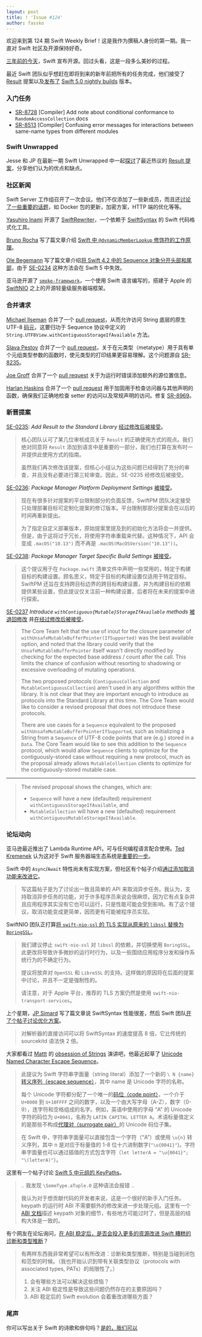 ```yaml
---
layout: post
title: ! 'Issue #124'
author: fassko
---
```


欢迎来到第 124 期 Swift Weekly Brief！这是我作为撰稿人身份的第一期。我一直对 Swift 社区及开源保持好奇。

[三年前的今天](https://twitter.com/SwiftLang/status/672556073362960384)，Swift 宣布开源。回过头看，这是一段多么美妙的过程。

最近 Swift 团队似乎想赶在即将到来的新年前把所有的任务完成，他们接受了 [Result](https://github.com/apple/swift-evolution/blob/master/proposals/0235-add-result.md) 提案以及[发布了](https://twitter.com/mishaldshah/status/1070048389893505024) [Swift 5.0 nightly builds](https://swift.org/download/#snapshots) 版本。

<!--excerpt-->

### 入门任务

- [SR-8728](https://bugs.swift.org/browse/SR-8728) [Compiler] Add note about conditional conformance to `RandomAccessCollection` docs
- [SR-8513](https://bugs.swift.org/browse/SR-8513) [Compiler] Confusing error messages for interactions between same-name types from different modules

### Swift Unwrapped

Jesse 和 JP 在最新一期 Swift Unwrapped 中一起[探讨](https://spec.fm/podcasts/swift-unwrapped/234517)了最近热议的 [Result 提案](https://github.com/apple/swift-evolution/blob/master/proposals/0235-add-result.md)，分享他们认为的优点和缺点。

### 社区新闻

Swift Server 工作组召开了一次会议。他们不仅添加了一些新成员，而且还[讨论了一些重要的话题](https://forums.swift.org/t/november-29th-2018/18400)，如 Docker 包的更新，加密方案，HTTP 端的优化等等。

[Yasuhiro Inami](https://twitter.com/inamiy) 开源了 [SwiftRewriter](https://github.com/inamiy/SwiftRewriter)，一个依赖于 [SwiftSyntax](https://github.com/apple/swift-syntax) 的 Swift 代码格式化工具。

[Bruno Rocha](https://twitter.com/rockthebruno) 写了篇文章介绍 [Swift 中 `@dynamicMemberLookup` 修饰符的工作原理](https://swiftrocks.com/how-dynamicmemberlookup-works-internally-in-swift.html)。

[Ole Begemann](https://twitter.com/olebegemann) 写了篇文章介绍[将 Swift 4.2 中的 Sequence 对象分开头部和尾部](https://oleb.net/2018/sequence-head-tail/)，由于 [SE-0234](https://github.com/apple/swift-evolution/blob/master/proposals/0234-remove-sequence-subsequence.md) 这种方法会在 Swift 5 中失效。

亚马逊开源了 [`smoke-framework`](https://github.com/amzn/smoke-framework)，一个使用 Swift 语言编写的，搭建于 Apple 的 [SwiftNIO](https://github.com/apple/swift-nio) 之上的开源轻量级服务器端框架。

### 合并请求

[Michael Ilseman](https://github.com/milseman) 合并了一个 [pull request](https://github.com/apple/swift/pull/21178)，从而允许访问 String 底层的原生 UTF-8 [码元](https://zh.wikipedia.org/wiki/码元)，这要归功于 Sequence 协议中定义的 `String.UTF8View.withContiguousStorageIfAvailable` 方法。

[Slava Pestov](https://github.com/slavapestov) 合并了一个 [pull request](https://github.com/apple/swift/pull/21155)，关于在元类型（metatype）用于具有单个元组类型参数的函数时，使元类型的打印结果更容易理解。这个问题源自 [SR-8235](https://bugs.swift.org/browse/SR-8235)。

[Joe Groff](https://github.com/jckarter) 合并了一个 [pull request](https://github.com/apple/swift/pull/21102) 关于为运行时错误添加额外的源位置信息。

[Harlan Haskins](https://github.com/harlanhaskins) 合并了一个 [pull request](https://github.com/apple/swift/pull/21033) 用于加固用于检查访问器与其他声明的函数，确保我们正确地检查 setter 的访问以及常规声明的访问。修复 [SR-8969](https://bugs.swift.org/browse/SR-8969)。

### 新晋提案

[SE-0235](https://github.com/apple/swift-evolution/blob/master/proposals/0235-add-result.md): *Add Result to the Standard Library* [经过修改后被接受](https://forums.swift.org/t/accepted-with-modifications-se-0235-add-result-to-the-standard-library/18603)。

> 核心团队认可了某几位审核成员关于 `Result` 的正确使用方式的观点。我们绝对同意将 `Result` 添加到语言中是重要的一部分，我们也打算在发布时一并提供此使用方式的指南。
>
> 虽然我们再次修改该提案，但核心小组认为这些问题已经得到了充分的审查，并且没有必要进行第三轮审查。因此，SE-0235 经修改后被接受。

[SE-0236](https://github.com/apple/swift-evolution/blob/master/proposals/0236-package-manager-platform-deployment-settings.md): *Package Manager Platform Deployment Settings* [被接受](https://forums.swift.org/t/accepted-with-modifications-se-0236-package-manager-platform-deployment-settings/18420)。

> 现在有很多针对提案的平台限制部分的负面反馈，SwiftPM 团队决定接受只处理部署目标可定制化提案的修订版本。平台限制那部分提案会在以后的时间再重新提出。
>
> 为了指定自定义部署版本，原始提案里提及到的初始化方法将会一并提供。但是，由于这将过于冗长，将使用字符串重载来代替。这种情况下，API 会变成 `.macOS("10.13")` 而不再是 `.macOS(MacOSVersion("10.13"))`。

[SE-0238](https://github.com/apple/swift-evolution/blob/master/proposals/0238-package-manager-build-settings.md): *Package Manager Target Specific Build Settings* [被接受](https://forums.swift.org/t/accepted-with-modifications-se-0238-package-manager-target-specific-build-settings/18590)。

> 这个提议用于在 `Package.swift` 清单文件中声明一些常用的，特定于构建目标的构建设置。顾名思义，特定于目标的构建设置仅适用于特定目标。 SwiftPM 还旨在支持跨目标边界的跨目标构建设置，并为构建目标的依赖提供某些设置，但此提议仅关注前一种构建设置，后者将在未来的提案中进行探索。

[SE-0237](https://github.com/apple/swift-evolution/blob/master/proposals/0237-contiguous-collection.md) *Introduce `withContiguous{Mutable}StorageIfAvailable` methods* [被退回修改](https://forums.swift.org/t/review-2-of-se-0237-introduce-withunsafe-mutable-bufferpointerifsupported-methods/18418) 并[在经过修改后被接受](https://forums.swift.org/t/accepted-with-modifications-se-0237-introduce-with-contiguous-mutable-storage-if-available-methods/18713)。

> The Core Team felt that the use of inout for the closure parameter of `withUnsafeMutableBufferPointer(IfSupported)` was the best available option, and noted that the library could verify that the `UnsafeMutableBufferPointer` itself wasn't directly modified by checking for the expected base address / count after the call. This limits the chance of confusion without resorting to shadowing or excessive overloading of mutating operations.
>
> The two proposed protocols (`ContiguousCollection` and `MutableContiguousCollection`) aren't used in any algorithms within the library. It is not clear that they are important enough to introduce as protocols into the Standard Library at this time. The Core Team would like to consider a revised proposal that does not introduce these protocols.
>
> There are use cases for a `Sequence` equivalent to the proposed `withUnsafeMutableBufferPointerIfSupported`, such as initializing a String from a `Sequence` of UTF-8 code points that are (e.g.) stored in a `Data`. The Core Team would like to see this addition to the `Sequence` protocol, which would allow `Sequence` clients to optimize for the contiguously-stored case without requiring a new protocol, much as the proposal already allows `MutableCollection` clients to optimize for the contiguously-stored mutable case.

---

> The revised proposal shows the changes, which are:
>
> - `Sequence` will have a new (defaulted) requirement `withContiguousStorageIfAvailable`, and
> - `MutableCollection` will have a new (defaulted) requirement `withContiguousMutableStorageIfAvailable`.

### 论坛动向

亚马逊最近推出了 Lambda Runtime API，可与任何编程语言配合使用。[Ted Kremenek](https://twitter.com/tkremenek) 认为这对于 Swift 服务器端生态系统是[重要的一步](https://forums.swift.org/t/aws-lambda-runtime-api/18498/4)。

Swift 中的 `Async`/`Await` 特性尚未有实现方案，但社区有个帖子介绍[通过添加取消功能来改进它](https://forums.swift.org/t/proposal-to-add-cancellation-abilities-for-async-await/18419)。

> 写这篇帖子是为了讨论出一致且简单的 API 来取消异步任务。我认为，支持取消异步任务的功能，对于许多程序员来说会很麻烦，因为它有点复杂并且应用程序其实没有它也可以运行，只是性能可能会受到影响。有了这个提议，取消功能变成更简单，因而更有可能被程序员实现。

SwiftNIO 团队正打算[将 `swift-nio-ssl` 的 TLS 实现从原来的 `libssl` 替换为 `BoringSSL`](https://forums.swift.org/t/rfc-moving-swiftnio-ssl-to-boringssl/18280)。

> 我们建议停止 `swift-nio-ssl` 对 `libssl` 的依赖，并切换使用 `BoringSSL`。此更改将导致许多微妙的运行时行为，以及一些围绕应用程序分发和操作系统行为的不确定行为。 
>
> 提议将放弃对 `OpenSSL` 和 `LibreSSL` 的支持。这样做的原因将在后面的提案中讨论，并且不一定是强制性的。 
>
> 请注意，对于 Apple 平台，推荐的 TLS 方案仍然是使用 `swift-nio-transport-services`。

上个星期，[JP Simard](https://twitter.com/simjp) 写了篇文章说 SwiftSyntax 性能很差，然后 Swift 团队[开了个帖子讨论优化方案](https://forums.swift.org/t/speeding-up-swiftsyntax-by-using-the-parser-directly/18493)。

> 对解析器的直接访问可以将 SwiftSyntax 的速度提高 8 倍，它比传统的 sourcekitd 语法快 2 倍。

大家都看过 [Mattt](https://twitter.com/mattt) 的 [obsession of Strings](https://www.youtube.com/watch?v=8pnHolNHD2Y) 演讲吧，他最近起草了 [Unicode Named Character Escape Sequence](https://forums.swift.org/t/pitch-unicode-named-character-escape-sequence/18396)。

> 此提议为 Swift 字符串字面量（string literal）添加了一个新的 `\ N {name}` [转义序列（escape sequence）](https://zh.wikipedia.org/zh-hans/%E8%BD%AC%E4%B9%89%E5%BA%8F%E5%88%97)，其中 name 是 Unicode 字符的名称。 
>
> 每个 Unicode 字符都分配了一个唯一的[码位（code point）](https://zh.wikipedia.org/zh-hans/%E7%A0%81%E4%BD%8D)，一个介于 `U+0000` 到 `U+10FFFF` 之间的数字，以及一个由大写字母（A-Z），数字（0-9），连字符和空格组成的名字。例如，英语中使用的字母 “A” 的 Unicode 字符的码位为 `U+0041`，名称为 `LATIN CAPITAL LETTER A`。术语标量值定义的是那些不构成[代理对（surrogate pair）](https://zh.wikipedia.org/wiki/UTF-16#%E4%BB%8EU+10000%E5%88%B0U+10FFFF%E7%9A%84%E7%A0%81%E4%BD%8D)的 Unicode 码位子集。 
>
> 在 Swift 中，字符串字面量可以直接包含一个字符（“A”）或使用 `\u{n}` 转义序列，其中 n 是对应于标量值的 1-8 位十六进制数字(`"\u{0041}"`)。字符串字面量也可以通过插值的方式包含字符（`let letterA = "\u{0041}"; "\(letterA)"`）。

这里有一个帖子讨论 [Swift 5 中元组的 KeyPaths](https://forums.swift.org/t/keypaths-tuples-and-swift-5/18465)。

> .. 我发现 `\SomeType.aTuple.0` 这种语法会报错 ..
>
> 我认为对于想贡献代码的开发者来说，这是一个很好的新手入门任务。keypath 的运行时 ABI 不需要额外的修改来进一步处理元组。这里有一个 [ABI 文档](https://github.com/apple/swift/blob/master/docs/ABI/KeyPaths.md)描述 keypath 对象的细节，有些地方可能过时了，但是高层的结构大体是一致的。

有个网友在论坛询问，[在 ABI 稳定后，是否会投入更多的资源改进 Swift 糟糕的诊断和类型推断](https://forums.swift.org/t/after-abi-stability-will-diagnostics-and-type-inference-get-some-love/18685)？

> 有两样东西我非常希望可以有所改进：诊断和类型推断，特别是当碰到闭包和范型的时候。（我也开始认识到带有关联类型协议（protocols with associated types, PATs）的局限性了。）
> 
> 1. 会有哪些方法可以解决这些烦恼？
> 2. 关注 ABI 稳定性是导致这些问题仍然存在的主要原因吗？
> 3. ABI 稳定后的 Swift evolution 会着重改进哪些方面？

### 尾声

你可以写出关于 Swift 的诗歌和俳句吗？[是的，我们可以](https://twitter.com/twostraws/status/1070408833321836545)
